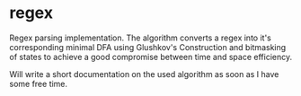 # regex
Regex parsing implementation. 
The algorithm converts a regex into it's corresponding minimal DFA using Glushkov's Construction and bitmasking of states to achieve a good compromise between time and space efficiency. 

Will write a short documentation on the used algorithm as soon as I have some free time.
